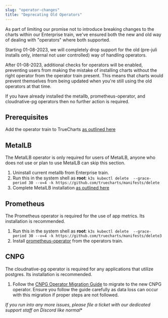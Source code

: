 ```yaml
---
slug: "operator-changes"
title: "Deprecating Old Operators"
---
```


As part of limiting our promise not to introduce breaking changes to the charts within our Enterprise train, we've ensured both the new and old way of dealing with "operators" where both supported.

Starting 01-08-2023, we will completely drop support for the old (pre-juli installs only, internal not user controlled) way of handling operators.

After 01-08-2023, additional checks for operators will be enabled, preventing users from making the mistake of installing charts without the right operator from the operator train present. This means that charts would prevent themselves from being updated when you're still using the old operators at that time.

If you have already installed the metallb, prometheus-operator, and cloudnative-pg operators then no further action is required.

## Prerequisites

Add the operator train to TrueCharts [as outlined here](https://truecharts.org/manual/SCALE/guides/getting-started#adding-truecharts)

## MetalLB

The MetalLB operator is only required for users of MetalLB, anyone who does not use or plan to use MetalLB can skip this section.

1. Uninstall current metallb from Enterprise train.
2. Run this in the system shell as **root**: `k3s kubectl delete  --grace-period 30 --v=4 -k https://github.com/truecharts/manifests/delete`
3. Complete MetalLB installation [as outlined here](https://truecharts.org/charts/enterprise/metallb-config/setup-guide/)

## Prometheus

The Prometheus operator is required for the use of app metrics. Its installation is recommended.

1. Run this in the system shell as **root**: `k3s kubectl delete  --grace-period 30 --v=4 -k https://github.com/truecharts/manifests/delete3`
2. Install [prometheus-operator](https://truecharts.org/charts/operators/prometheus-operator/) from the operators train.

## CNPG

The cloudnative-pg operator is required for any applications that utilize postgres. Its installation is recommended. 

1. Follow the [CNPG Operator Migration Guide](https://truecharts.org/manual/SCALE/guides/cnpg-migration-guide) to migrate to the new CNPG operator. Ensure you follow the guide carefully as data loss can occur with this migration if proper steps are not followed.

*If you run into any more issues, please file a ticket with our dedicated support staff on Discord like normal**

